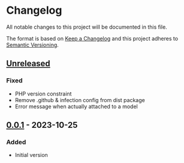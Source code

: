# Changelog

All notable changes to this project will be documented in this file.

The format is based on [Keep a Changelog](https://keepachangelog.com/en/1.0.0/)
and this project adheres to [Semantic Versioning](https://semver.org/spec/v2.0.0.html).

## [Unreleased]
### Fixed
- PHP version constraint
- Remove .github & infection config from dist package
- Error message when actually attached to a model

## [0.0.1] - 2023-10-25
### Added
- Initial version

[Unreleased]: https://github.com/particleflux/yii2-blocklist-validator/compare/0.0.1...HEAD
[0.0.1]: https://github.com/particleflux/yii2-blocklist-validator/compare/0.0.1...0.0.1
